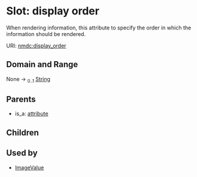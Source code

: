 
# Slot: display order


When rendering information, this attribute to specify the order in which the information should be rendered.

URI: [nmdc:display_order](https://microbiomedata/meta/display_order)


## Domain and Range

None &#8594;  <sub>0..1</sub> [String](types/String.md)

## Parents

 *  is_a: [attribute](attribute.md)

## Children


## Used by

 * [ImageValue](ImageValue.md)
